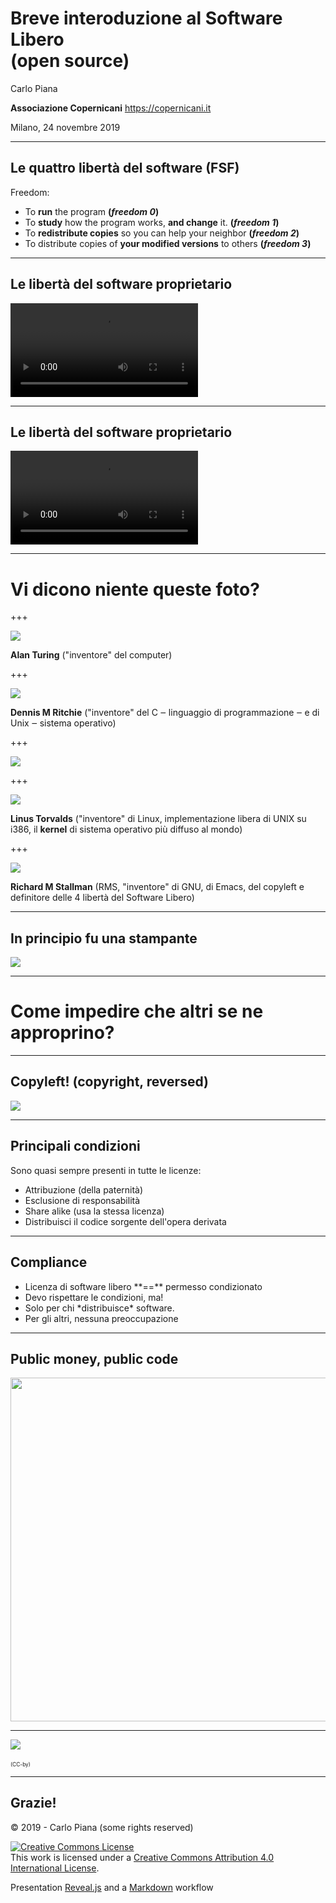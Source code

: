 # Breve interoduzione al Software Libero <br/>(open source)

Carlo Piana

**Associazione Copernicani**
  https://copernicani.it

Milano, 24 novembre 2019

---

## Le quattro libertà del software (FSF)

Freedom:

- To **run** the program
  <strong><span class="fragment">(_freedom 0_)</span></strong>
- To **study** how the program works, **and change** it.
  <strong><span class="fragment">(_freedom 1_)</span></strong>
- To **redistribute copies** so you can help your neighbor
  <strong><span class="fragment">(_freedom 2_)</span></strong>
- To distribute copies of **your modified versions** to others
  <strong><span class="fragment">(_freedom 3_)</span></strong>

---
<!-- .slide: data-transition="none" -->

## Le libertà del software proprietario

<video class="fragment center-img" src="markdown/assets/intervallo.mp4"></video>

---
<!-- .slide: data-transition="none" -->
## Le libertà del software proprietario


<video class="center-img" data-autoplay src="markdown/assets/intervallo.mp4"></video>

---

# Vi dicono niente queste foto?

+++


<img class="center-img" src="markdown/assets/alan_turing.jpg" />

<span class="fragment">**Alan Turing** ("inventore" del computer)</span>

+++

<img class="center-img" src="markdown/assets/dennisritchie5.jpg" style="max-height=500px;"  />

<span class="fragment">**Dennis M Ritchie** ("inventore" del C ‒ linguaggio di programmazione ‒ e di Unix ‒ sistema operativo)</span>

+++

<img class="center-img-large" src="markdown/assets/linux.png"  />

+++

<img class="center-img" src="markdown/assets/torvalds.jpg"  />

<span class="fragment"> **Linus Torvalds** ("inventore" di Linux, implementazione libera di UNIX su i386, il **kernel** di sistema operativo più diffuso al mondo)</span>

+++

<img class="center-img" src="markdown/assets/stallman.jpg"  />

<span class="fragment"> **Richard M Stallman** (RMS, "inventore" di GNU, di Emacs, del copyleft e definitore delle 4 libertà del Software Libero)</span>

---

## In principio fu una stampante

<img class="center-img" src="markdown/assets/printer.jpg"  />

---

# Come impedire che altri se ne approprino?

---
<!-- .slide: data-transition="fade" -->

## Copyleft! (copyright, reversed)

<img class="center-img" src="markdown/assets/lock_copyleft.jpg"  />


---

## Principali condizioni

Sono quasi sempre presenti in tutte le licenze:

* Attribuzione (della paternità)
* Esclusione di responsabilità
* Share alike (usa la stessa licenza) <i class="fa fa-copyright fa-flip-horizontal fa-strong"></i>
* Distribuisci il codice sorgente dell'opera derivata <i class="fa fa-copyright fa-flip-horizontal fa-strong"></i>

---
<!-- .slide: data-transition="convex" -->
## Compliance

<ul>
<li > Licenza di software libero **==** permesso condizionato</li>
<li class="fragment"> Devo rispettare le condizioni, <span class="fragment">ma!</span></li>
<li class="fragment"> Solo per chi *distribuisce* software. </li>
<li class="fragment"> Per gli altri, nessuna preoccupazione</li>
</ul>

---
## Public money, public code

<img class="fragment center-img-large" src="markdown/assets/PMPC_sticker_v1.svg" style="height: 550px;" />

---
<!-- .slide: data-transition="zoom" -->

<img class="center-img" src="markdown/assets/book_piana.jpg" />

<p style="font-size: 0.6em;"><https://www.ledizioni.it/prodotto/c-piana-open-source-software-libero-altre-liberta/><br /> <https://it.wikisource.org/wiki/Open_source,_software_libero_e_altre_libertà> (CC-by)</p>


---

<!--
/* --- */

## Where to find out more (advertisement)

<img class="center-img" src="markdown/assets/book_piana.jpg" />

-->

## Grazie!

<div class="bottom">
<p>© 2019 - Carlo Piana (some rights reserved) </p>
<p><a rel="license" href="http://creativecommons.org/licenses/by/4.0/"><img alt="Creative Commons License" style="border-width:0" src="https://i.creativecommons.org/l/by/4.0/88x31.png" /></a><br />This work is licensed under a <a rel="license" href="http://creativecommons.org/licenses/by/4.0/">Creative Commons Attribution 4.0 International License</a>.
</p>

Presentation [Reveal.js][81aa3153] and a [Markdown](https://daringfireball.net/projects/markdown/syntax) workflow

</div>

  [81aa3153]: https://revealjs.com/ "Reveal"
